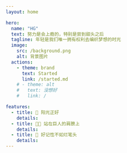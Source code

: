 ```yaml
---
layout: home

hero:
  name: "HG"
  text: 努力是会上瘾的，特别是尝到甜头之后
  tagline: 年轻是我们唯一拥有权利去编织梦想的时光
  image:
    src: /background.png
    alt: 背景图片
  actions:
    - theme: brand
      text: Started
      link: /started.md
    # - theme: alt
    #   text: 没想好
    #   link: /

features:
  - title: 🌅 阳光正好
    details: 
  - title: 🧑‍💻 站在巨人的肩膀上
    details: 
  - title: 📝 好记性不如烂笔头
    details: 
---
```

